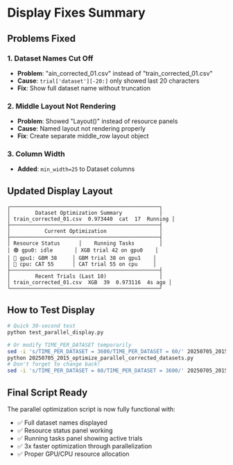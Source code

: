 # Display Fixes Summary

## Problems Fixed

### 1. Dataset Names Cut Off
- **Problem**: "ain_corrected_01.csv" instead of "train_corrected_01.csv"
- **Cause**: `trial['dataset'][-20:]` only showed last 20 characters
- **Fix**: Show full dataset name without truncation

### 2. Middle Layout Not Rendering
- **Problem**: Showed "Layout()" instead of resource panels
- **Cause**: Named layout not rendering properly
- **Fix**: Create separate middle_row layout object

### 3. Column Width
- **Added**: `min_width=25` to Dataset columns

## Updated Display Layout
```
┌────────────────────────────────────────────────┐
│        Dataset Optimization Summary            │
│ train_corrected_01.csv  0.973440  cat  17  Running │
├────────────────────────────────────────────────┤
│           Current Optimization                 │
├────────────────────────────────────────────────┤
│ Resource Status      │    Running Tasks        │
│ 🟢 gpu0: idle       │ XGB trial 42 on gpu0    │
│ 🔴 gpu1: GBM 38     │ GBM trial 38 on gpu1    │
│ 🔴 cpu: CAT 55      │ CAT trial 55 on cpu     │
├────────────────────────────────────────────────┤
│        Recent Trials (Last 10)                 │
│ train_corrected_01.csv  XGB  39  0.973116  4s ago │
└────────────────────────────────────────────────┘
```

## How to Test Display
```bash
# Quick 30-second test
python test_parallel_display.py

# Or modify TIME_PER_DATASET temporarily
sed -i 's/TIME_PER_DATASET = 3600/TIME_PER_DATASET = 60/' 20250705_2015_optimize_parallel_corrected_datasets.py
python 20250705_2015_optimize_parallel_corrected_datasets.py
# Don't forget to change back!
sed -i 's/TIME_PER_DATASET = 60/TIME_PER_DATASET = 3600/' 20250705_2015_optimize_parallel_corrected_datasets.py
```

## Final Script Ready
The parallel optimization script is now fully functional with:
- ✅ Full dataset names displayed
- ✅ Resource status panel working
- ✅ Running tasks panel showing active trials
- ✅ 3x faster optimization through parallelization
- ✅ Proper GPU/CPU resource allocation